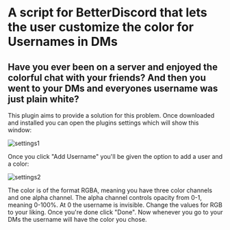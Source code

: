 # A script for BetterDiscord that lets the user customize the color for Usernames in DMs

## Have you ever been on a server and enjoyed the colorful chat with your friends? And then you went to your DMs and everyones username was just plain white?

This plugin aims to provide a solution for this problem. Once downloaded and installed you can open the plugins settings which will show this window:

![settings1](https://github.com/user-attachments/assets/ea8b8abd-c6d5-4844-b2f9-d650589d56aa)



Once you click "Add Username" you'll be given the option to add a user and a color:

![settings2](https://github.com/user-attachments/assets/213aef49-d669-4713-91c0-4129a9892802)



The color is of the format RGBA, meaning you have three color channels and one alpha channel. The alpha channel controls opacity from 0-1, meaning 0-100%. At 0 the username is invisible. Change the values for RGB to your liking. Once you're done click "Done". Now whenever you go to your DMs the username will have the color you chose.
